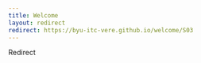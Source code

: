 ```yaml
---
title: Welcome
layout: redirect
redirect: https://byu-itc-vere.github.io/welcome/S03
---
```

Redirect
